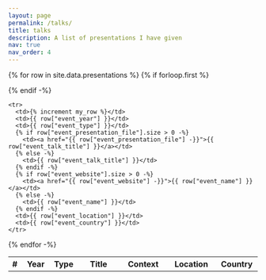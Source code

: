 ```yaml
---
layout: page
permalink: /talks/
title: talks
description: A list of presentations I have given
nav: true
nav_order: 4
---
```


<!--- {% increment my_row %} --->

<table class="table table-sm">
  <colgroup>
    <col span="1" style="width: 25px;">
    <col span="1" style="width: 80px;">
    <col span="1" style="width: 30px;">
    <col span="1" style="width: 200px;">
    <col span="1" style="width: 150px;">
    <col span="1" style="width: 150px;">
    <col span="1" style="width: 100px;">
  </colgroup>

  {% for row in site.data.presentations %}
    {% if forloop.first %}
    <tr>
      <th>#</th>
      <th>Year</th>
      <th>Type</th>
      <th>Title</th>
      <th>Context</th>
      <th>Location</th>
      <th>Country</th>
    </tr>
    {% endif -%}

    <tr>
      <td>{% increment my_row %}</td>
      <td>{{ row["event_year"] }}</td>
      <td>{{ row["event_type"] }}</td>
      {% if row["event_presentation_file"].size > 0 -%}
        <td><a href="{{ row["event_presentation_file"] -}}">{{ row["event_talk_title"] }}</a></td>
      {% else -%}
        <td>{{ row["event_talk_title"] }}</td>
      {% endif -%}
      {% if row["event_website"].size > 0 -%}
        <td><a href="{{ row["event_website"] -}}">{{ row["event_name"] }}</a></td>
      {% else -%}
        <td>{{ row["event_name"] }}</td>
      {% endif -%}
      <td>{{ row["event_location"] }}</td>
      <td>{{ row["event_country"] }}</td>
    </tr>

  {% endfor -%}

</table>
